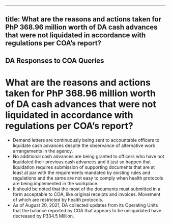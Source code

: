 --- 
 title: What are the reasons and actions taken for PhP 368.96 million worth of DA cash advances that were not liquidated in accordance with regulations per COA’s report?
 ---

## DA Responses to COA Queries

# What are the reasons and actions taken for PhP 368.96 million worth of DA cash advances that were not liquidated in accordance with regulations per COA’s report?


 - Demand letters are continuously being sent to accountable officers to liquidate cash advances despite the observance of alternative work arrangements in the agency.
 - No additional cash advances are being granted to officers who have not liquidated their previous cash advances and it just so happen that liquidation requires submission of supporting documents that are at least at par with the requirements mandated by existing rules and regulations and the same are not easy to comply when health protocols are being implemented in the workplace.
 - It should be noted that the most of the documents must submitted in a form acceptable to COA, like original receipts and invoices. Movement of which are restricted by health protocols. 
 - As of August 20, 2021, DA collected updates from its Operating Units that the balance reported by COA that appears to be unliquidated have decreased by P334.5 Million.

